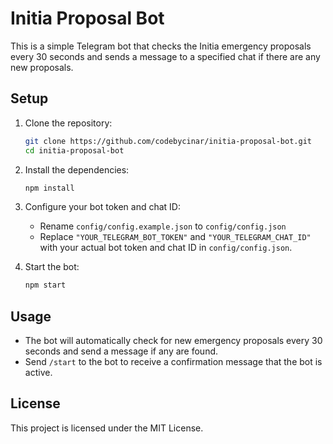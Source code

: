 # Initia Proposal Bot

This is a simple Telegram bot that checks the Initia emergency proposals every 30 seconds and sends a message to a specified chat if there are any new proposals.

## Setup

1. Clone the repository:
   ```sh
   git clone https://github.com/codebycinar/initia-proposal-bot.git
   cd initia-proposal-bot
   ```

2. Install the dependencies:
   ```sh
   npm install
   ```

3. Configure your bot token and chat ID:
   - Rename `config/config.example.json` to `config/config.json`
   - Replace `"YOUR_TELEGRAM_BOT_TOKEN"` and `"YOUR_TELEGRAM_CHAT_ID"` with your actual bot token and chat ID in `config/config.json`.

4. Start the bot:
   ```sh
   npm start
   ```

## Usage

- The bot will automatically check for new emergency proposals every 30 seconds and send a message if any are found.
- Send `/start` to the bot to receive a confirmation message that the bot is active.

## License

This project is licensed under the MIT License.
